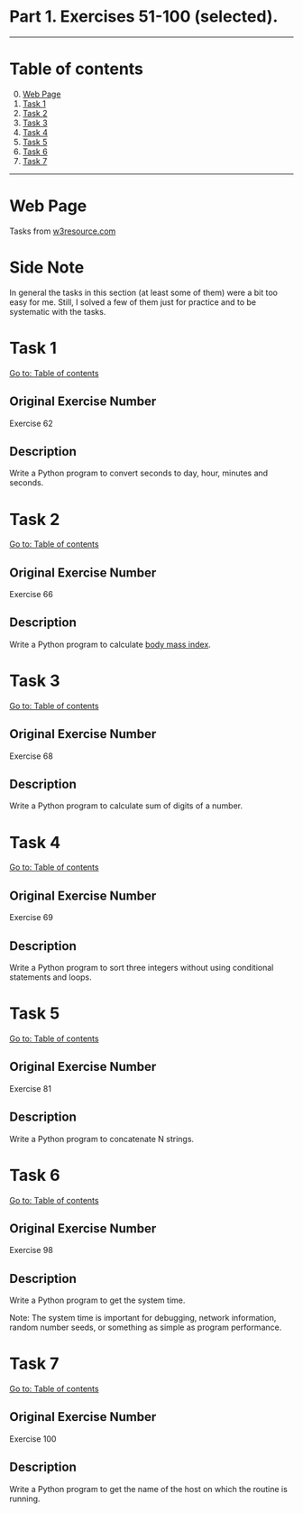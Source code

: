 # Part 1. Exercises 51-100 (selected).

---

# Table of contents

0. [Web Page](#web-page)
1. [Task 1](#task-1)
2. [Task 2](#task-2)
3. [Task 3](#task-3)
4. [Task 4](#task-4)
5. [Task 5](#task-5)
6. [Task 6](#task-6)
7. [Task 7](#task-7)

---

# Web Page

Tasks from [w3resource.com](https://www.w3resource.com/python-exercises/python-basic-exercises.php)

# Side Note

In general the tasks in this section (at least some of them) were a bit too easy for me. Still, I solved a few of them just for practice and to be systematic with the tasks.

# Task 1

[Go to: Table of contents](#table-of-contents)

## Original Exercise Number

Exercise 62

## Description

Write a Python program to convert seconds to day, hour, minutes and seconds.

# Task 2

[Go to: Table of contents](#table-of-contents)

## Original Exercise Number

Exercise 66

## Description

Write a Python program to calculate [body mass index](https://en.wikipedia.org/wiki/Body_mass_index).

# Task 3

[Go to: Table of contents](#table-of-contents)

## Original Exercise Number

Exercise 68

## Description

Write a Python program to calculate sum of digits of a number.

# Task 4

[Go to: Table of contents](#table-of-contents)

## Original Exercise Number

Exercise 69

## Description

Write a Python program to sort three integers without using conditional statements and loops.

# Task 5

[Go to: Table of contents](#table-of-contents)

## Original Exercise Number

Exercise 81

## Description

Write a Python program to concatenate N strings.

# Task 6

[Go to: Table of contents](#table-of-contents)

## Original Exercise Number

Exercise 98

## Description

Write a Python program to get the system time.

Note: The system time is important for debugging, network information, random number seeds, or something as simple as program performance.

# Task 7

[Go to: Table of contents](#table-of-contents)

## Original Exercise Number

Exercise 100

## Description

Write a Python program to get the name of the host on which the routine is running.
